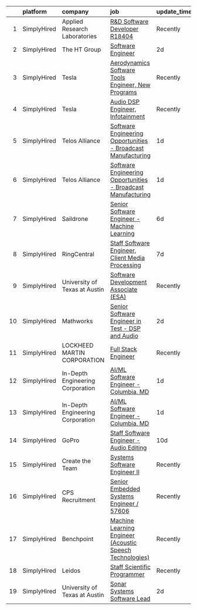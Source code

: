 

|    | platform    | company                          | job                                                                                                                                                                         | update_time   | location       |
|---:|:------------|:---------------------------------|:----------------------------------------------------------------------------------------------------------------------------------------------------------------------------|:--------------|:---------------|
|  1 | SimplyHired | Applied Research Laboratories    | [R&D Software Developer R18404](https://www.simplyhired.com/job/18r7JogS7Izy3oa7djyZB6ATgUGFV2dHxoydMg9x-T6MT0wh4XWtww?q=acoustic+developer)                                | Recently      | Austin, TX     |
|  2 | SimplyHired | The HT Group                     | [Software Engineer](https://www.simplyhired.com/job/5KB7zI7a7-3TtO7zTFdaa_KTzLAphCVh6EojJFe0WzA5SwAxMvN-xQ?q=acoustic+developer)                                            | 2d            | Cedar Park, TX |
|  3 | SimplyHired | Tesla                            | [Aerodynamics Software Tools Engineer, New Programs](https://www.simplyhired.com/job/zO8gcthxFQqgNmwD9bdYUrhRy13Ovr3XTHhU0ibGJoZo7L7tcfLxOw?q=acoustic+developer)           | Recently      | Hawthorne, CA  |
|  4 | SimplyHired | Tesla                            | [Audio DSP Engineer, Infotainment](https://www.simplyhired.com/job/TCu5dfyQ5a2i0gok_RJeBsz7z7UEdN-bb8A7kWTNNXGdZ-z-ZTi9pQ?q=acoustic+developer)                             | Recently      | Palo Alto, CA  |
|  5 | SimplyHired | Telos Alliance                   | [Software Engineering Opportunities - Broadcast Manufacturing](https://www.simplyhired.com/job/K4b2hWkUTlT6ifRl_dFYqxKOFFp1WUYBtQPvaPrpdFHzo1RNN0fXZg?q=acoustic+developer) | 1d            | Remote         |
|  6 | SimplyHired | Telos Alliance                   | [Software Engineering Opportunities - Broadcast Manufacturing](https://www.simplyhired.com/job/K4b2hWkUTlT6ifRl_dFYqxKOFFp1WUYBtQPvaPrpdFHzo1RNN0fXZg?q=acoustic+developer) | 1d            | Remote         |
|  7 | SimplyHired | Saildrone                        | [Senior Software Engineer - Machine Learning](https://www.simplyhired.com/job/-sdK6n-s0hJQzQUw9b16U9U7Akd8oZUjwxhns0kTqzN5GNJZaZvqig?q=acoustic+developer)                  | 6d            | Alameda, CA    |
|  8 | SimplyHired | RingCentral                      | [Staff Software Engineer, Client Media Processing](https://www.simplyhired.com/job/62sC-h6y1Njx39IDG62G1p1ub1z1l4Annv_V4ppv6nryzRi4AcEpCA?q=acoustic+developer)             | 7d            | Belmont, CA    |
|  9 | SimplyHired | University of Texas at Austin    | [Software Development Associate (ESA)](https://www.simplyhired.com/job/pi5dd2J35HRmsYFVr3thZGUfTitV_dJeTKDSTv2UZm7gW6ZoLxxU1Q?q=acoustic+developer)                         | Recently      | Austin, TX     |
| 10 | SimplyHired | Mathworks                        | [Senior Software Engineer in Test - DSP and Audio](https://www.simplyhired.com/job/q0m5F7Wgc79mJMZP6Z2SphphBCNyoR_kJIvZPIDGmpUFNAugv6ZlMw?q=acoustic+developer)             | 2d            | Natick, MA     |
| 11 | SimplyHired | LOCKHEED MARTIN CORPORATION      | [Full Stack Engineer](https://www.simplyhired.com/job/-Qi39iaa7SjpCe_-9a4eE6Cyo2dcrK8_tA7m9tVvnCrfg04iT98l_A?q=acoustic+developer)                                          | Recently      | Manassas, VA   |
| 12 | SimplyHired | In-Depth Engineering Corporation | [AI/ML Software Engineer - Columbia, MD](https://www.simplyhired.com/job/CVwBAoPKyD1Cm446d-93a2Ts1Jd8ld6brkkd71yFmgJNWWOA_1X8fQ?q=acoustic+developer)                       | 1d            | Columbia, MD   |
| 13 | SimplyHired | In-Depth Engineering Corporation | [AI/ML Software Engineer - Columbia, MD](https://www.simplyhired.com/job/CVwBAoPKyD1Cm446d-93a2Ts1Jd8ld6brkkd71yFmgJNWWOA_1X8fQ?q=acoustic+developer)                       | 1d            | Columbia, MD   |
| 14 | SimplyHired | GoPro                            | [Staff Software Engineer - Audio Editing](https://www.simplyhired.com/job/HFyr0zIVOwiowDnjdzit-QfwrSCAVkCStxv5Vo4MuddUlvfhTf7OPg?q=acoustic+developer)                      | 10d           | San Mateo, CA  |
| 15 | SimplyHired | Create the Team                  | [Systems Software Engineer II](https://www.simplyhired.com/job/uxu1JDPx0oVzD1IHH6t_p__GQtCCw7Hiex5-h6P86VKwaaZbeeZswA?q=acoustic+developer)                                 | Recently      | Sacramento, CA |
| 16 | SimplyHired | CPS Recruitment                  | [Senior Embedded Systems Engineer / 57606](https://www.simplyhired.com/job/Q6xf5aVs0vmThWVRUFSb6kLT0VEB1de1JpjtAm81aZ9XmpZIikriYQ?q=acoustic+developer)                     | Recently      | Amherst, NY    |
| 17 | SimplyHired | Benchpoint                       | [Machine Learning Engineer (Acoustic Speech Technologies)](https://www.simplyhired.com/job/WN2les8glfJ7AlLtOUbvi8kKBo-Wq94FBAFbTFPVVkA9OBBnxZF2pQ?q=acoustic+developer)     | Recently      | Remote         |
| 18 | SimplyHired | Leidos                           | [Staff Scientific Programmer](https://www.simplyhired.com/job/5fAgrYB80u7nlB5XeO582iuLJqCjr3PCiCMwW2GwXX_hMLaMH4oBJA?q=acoustic+developer)                                  | Recently      | Bethesda, MD   |
| 19 | SimplyHired | University of Texas at Austin    | [Sonar Systems Software Lead](https://www.simplyhired.com/job/aGksD1LoC6WVnNBohx-B6TJ8q1gAiv5ND4QcNygy8sjLmMASqhN1Ag?q=acoustic+developer)                                  | 2d            | Austin, TX     |